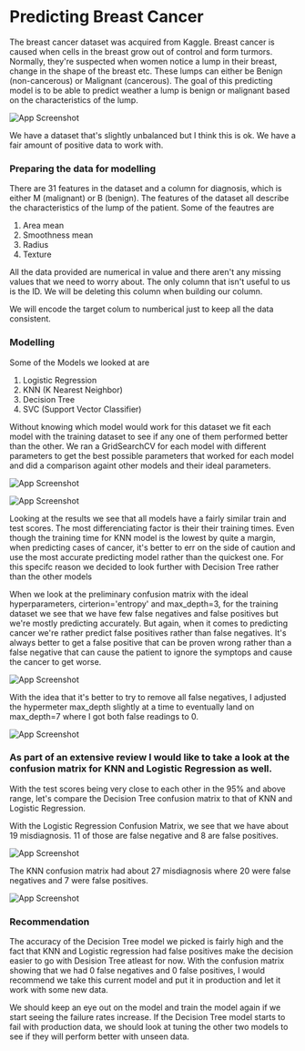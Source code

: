 # Predicting Breast Cancer

The breast cancer dataset was acquired from Kaggle.
Breast cancer is caused when cells in the breast grow out of control and form turmors. Normally, they're suspected when women notice a lump in their breast, change in the shape of the breast etc.
These lumps can either be Benign (non-cancerous) or Malignant (cancerous).
The goal of this predicting model is to be able to predict weather a lump is benign or malignant based on the characteristics of the lump.

![App Screenshot](/images/slightlyunbalanced.png)

We have a dataset that's slightly unbalanced but I think this is ok. We have a fair amount of positive data to work with.

### Preparing the data for modelling

There are 31 features in the dataset and a column for diagnosis, which is either M (malignant) or B (benign).
The features of the dataset all describe the characteristics of the lump of the patient.
Some of the feautres are

1. Area mean
2. Smoothness mean
3. Radius
4. Texture

All the data provided are numerical in value and there aren't any missing values that we need to worry about.
The only column that isn't useful to us is the ID. We will be deleting this column when building our column.

We will encode the target colum to numberical just to keep all the data consistent.

### Modelling

Some of the Models we looked at are

1. Logistic Regression
2. KNN (K Nearest Neighbor)
3. Decision Tree
4. SVC (Support Vector Classifier)

Without knowing which model would work for this dataset we fit each model with the training dataset to see if any one of them performed better than the other. We ran a GridSearchCV for each model with different parameters to get the best possible parameters that worked for each model and did a comparison againt other models and their ideal parameters.

![App Screenshot](/images/gridResults.png)

![App Screenshot](/images/gridResultsChart.png)

Looking at the results we see that all models have a fairly similar train and test scores. The most differenciating factor is their their training times. Even though the training time for KNN model is the lowest by quite a margin, when predicting cases of cancer, it's better to err on the side of caution and use the most accurate predicting model rather than the quickest one.
For this specifc reason we decided to look further with Decision Tree rather than the other models

When we look at the preliminary confusion matrix with the ideal hyperparameters, cirterion='entropy' and max_depth=3, for the training dataset we see that we have few false negatives and false positives but we're mostly predicting accurately.
But again, when it comes to predicting cancer we're rather predict false positives rather than false negatives. It's always better to get a false positive that can be proven wrong rather than a false negative that can cause the patient to ignore the symptops and cause the cancer to get worse.

![App Screenshot](/images/confusion-3.png)

With the idea that it's better to try to remove all false negatives, I adjusted the hypermeter max_depth slightly at a time to eventually land on max_depth=7 where I got both false readings to 0.

![App Screenshot](/images/confusion-7.png)

### As part of an extensive review I would like to take a look at the confusion matrix for KNN and Logistic Regression as well.

With the test scores being very close to each other in the 95% and above range, let's compare the Decision Tree confusion matrix to that of KNN and Logistic Regression.

With the Logistic Regression Confusion Matrix, we see that we have about 19 misdiagnosis. 11 of those are false negative and 8 are false positives.

![App Screenshot](/images/confusion-lr.png)

The KNN confusion matrix had about 27 misdiagnosis where 20 were false negatives and 7 were false positives.

![App Screenshot](/images/confusion-knn.png)

### Recommendation

The accuracy of the Decision Tree model we picked is fairly high and the fact that KNN and Logistic regression had false positives make the decision easier to go with Desision Tree atleast for now. With the confusion matrix showing that we had 0 false negatives and 0 false positives, I would recommend we take this current model and put it in production and let it work with some new data.

We should keep an eye out on the model and train the model again if we start seeing the failure rates increase.
If the Decision Tree model starts to fail with production data, we should look at tuning the other two models to see if they will perform better with unseen data.
